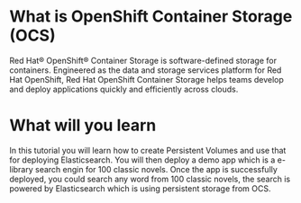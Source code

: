# What is OpenShift Container Storage (OCS)
Red Hat® OpenShift® Container Storage is software-defined storage for containers. Engineered as the data and storage services platform for Red Hat OpenShift, Red Hat OpenShift Container Storage helps teams develop and deploy applications quickly and efficiently across clouds.

# What will you learn
In this tutorial you will learn how to create Persistent Volumes and use that for deploying Elasticsearch. You will then deploy a demo app which is a e-library search engin for 100 classic novels. Once the app is successfully deployed, you could search any word from 100 classic novels, the search is powered by Elasticsearch which is using persistent storage from OCS.